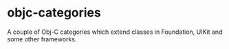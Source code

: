 objc-categories
===============

A couple of Obj-C categories which extend classes in Foundation, UIKit and some other frameworks.

